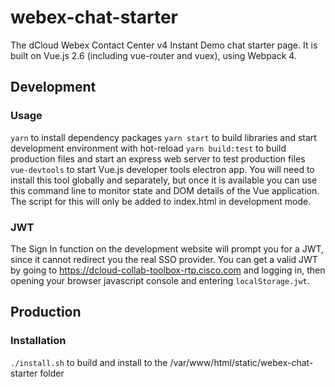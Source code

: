 # webex-chat-starter
The dCloud Webex Contact Center v4 Instant Demo chat starter page.
It is built on Vue.js 2.6 (including vue-router and vuex), using Webpack 4.

## Development
### Usage
`yarn` to install dependency packages
`yarn start` to build libraries and start development environment with hot-reload
`yarn build:test` to build production files and start an express web server to test production files
`vue-devtools` to start Vue.js developer tools electron app. You will need to
install this tool globally and separately, but once it is available you can use
this command line to monitor state and DOM details of the Vue application. The
script for this will only be added to index.html in development mode.

### JWT
The Sign In function on the development website will prompt you for a JWT,
since it cannot redirect you the real SSO provider. You can get a valid JWT by
going to https://dcloud-collab-toolbox-rtp.cisco.com and logging in, then
opening your browser javascript console and entering `localStorage.jwt`.

## Production
### Installation
`./install.sh` to build and install to the /var/www/html/static/webex-chat-starter folder
